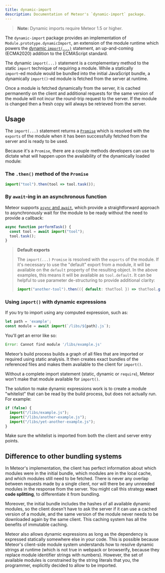 ```yaml
---
title: dynamic-import
description: Documentation of Meteor's `dynamic-import` package.
---
```


> **Note:** Dynamic imports require Meteor 1.5 or higher.

The `dynamic-import` package provides an implementation of
`Module.prototype.dynamicImport`, an extension of the module runtime which
powers the [dynamic `import(...)`](https://github.com/tc39/proposal-dynamic-import)
statement, an up-and-coming (ECMA2020) addition to the
ECMAScript standard.

The dynamic `import(...)` statement is a complementary method to the static
`import` technique of requiring a module.  While a statically <nobr>`import`-ed
</nobr>module would be bundled into the initial JavaScript bundle, a
dynamically <nobr>`import()`-ed</nobr> module is fetched from the server at
runtime.

Once a module is fetched dynamically from the server, it is cached permanently
on the client and additional requests for the same version of the module will
not incur the round-trip request to the server. If the module is changed then a
fresh copy will always be retrieved from the server.

## Usage

The `import(...)` statement returns a [`Promise`](https://developer.mozilla.org/en-US/docs/Web/JavaScript/Guide/Using_promises)
which is resolved with the `exports` of the module when it has been successfully
fetched from the server and is ready to be used.

Because it's a `Promise`, there are a couple methods developers can use to
dictate what will happen upon the availability of the dynamically loaded module:

### The `.then()` method of the `Promise`

```js
import("tool").then(tool => tool.task());
```

### By `await`-ing in an asynchronous function

Meteor supports [`async` and `await`](https://developer.mozilla.org/en-US/docs/Web/JavaScript/Reference/Statements/async_function),
which provide a straightforward approach to asynchronously wait for the
module to be ready without the need to provide a callback:

```js
async function performTask() {
  const tool = await import("tool");
  tool.task();
}
```

> **Default exports**
>
> The `import(...)` `Promise` is resolved with the `exports` of the module.
> If it's necessary to use the "default" export from a module, it will be
> available on the `default` property of the resulting object.  In the above
> examples, this means it will be available as `tool.default`.  It can be
> helpful to use parameter de-structuring to provide additional clarity:
>
> ```js
> import("another-tool").then(({ default: thatTool }) => thatTool.go());
> ```

### Using `import()` with dynamic expressions

If you try to import using any computed expression, such as:
```js
let path = 'example';
const module = await import(`/libs/${path}.js`);
```
You'll get an error like so:
```js
Error: Cannot find module '/libs/example.js'
```

Meteor’s build process builds a graph of all files that are imported or required
using static analysis. It then creates exact bundles of the referenced files
and makes them available to the client for `import()`.

Without a complete import statement (static, dynamic or `require`), Meteor won't
make that module available for `import()`.

The solution to make dynamic expressions work is to create a module "whitelist"
that can be read by the build process, but does not actually run. For example:
```js
if (false) {
  import("/libs/example.js");
  import("/libs/another-example.js");
  import("/libs/yet-another-example.js");
}
```
Make sure the whitelist is imported from both the client and server entry points.

## Difference to other bundling systems

In Meteor's implementation, the client has perfect information about which
modules were in the initial bundle, which modules are in the local cache, and
which modules still need to be fetched. There is never any overlap between
requests made by a single client, nor will there be any unneeded modules in the
response from the server. You might call this strategy **exact code splitting**,
to differentiate it from bundling.

Moreover, the initial bundle includes the hashes of all available dynamic
modules, so the client doesn't have to ask the server if it can use a cached
version of a module, and the same version of the module never needs to be
downloaded again by the same client. This caching system has all the benefits of
immutable caching.

Meteor also allows dynamic expressions as long as the dependency is expressed
statically somewhere else in your code. This is possible because Meteor's
client-side module system understands how to resolve dynamic strings at runtime
(which is not true in webpack or browserify, because they replace module
identifier strings with numbers). However, the set of available modules is
constrained by the string literals that you, the programmer, explicitly decided
to allow to be imported.
